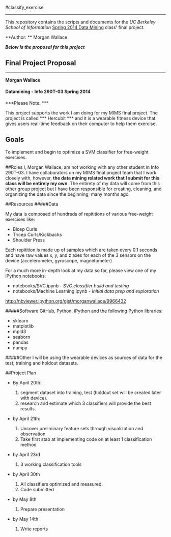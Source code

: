 #classify_exercise

---

This repository contains the scripts and documents for the *UC Berkeley School of Information* [Spring 2014 Data Mining](http://www.ischool.berkeley.edu/courses/i290t-dma) class' final project.

**Author: ** Morgan Wallace

***Below is the proposal for this project***



## Final Project Proposal
---
**Morgan Wallace**
#### Datamining - Info 290T-03 Spring 2014

***Please Note:  *** 

This project supports the work I am doing for my MIMS final project. The project is called *** Hercubit *** and it is a wearable fitness device that gives users real-time feedback on their computer to help them exercise. 

## Goals
To implement and begin to optimize a SVM classifier for free-weight exercises.

##Roles
I, Morgan Wallace, am not working with any other student in Info 290T-03. I have collaborators on my MIMS final project team that I work closely with, however, **the data mining related work that I submit for this class will be entirely my own**. The entirety of my data will come from this other group project but I have been responsible for creating, cleaning, and organizing the data since the beginning, many months ago.

##Resources
#####Data

My data is composed of hundreds of repititions of various free-weight exercises like:

* Bicep Curls
* Tricep Curls/Kickbacks
* Shoulder Press

Each repitition is made up of samples which are taken every 0.1 seconds and have raw values x, y, and z axes for each of the 3 sensors on the device (accelerometer, gyroscope, magnetometer)


For a much more in-depth look at my data so far, please view one of my iPython notebooks:

* notebooks/SVC.ipynb - *SVC classifier build and testing*
* notebooks/Machine Learning.ipynb - *Initial data prep and exploration*

 
<http://nbviewer.ipython.org/gist/morganwallace/9966432>



#####Software
GitHub, Python, iPython and the following Python libraries:

* sklearn 
* matplotlib 
* mpld3
* seaborn
* pandas
* numpy

#####Other
I will be using the wearable devices as sources of data for the test, training and holdout datasets.

##Project Plan
* By April 20th:

	1. segment dataset into training, test (holdout set will be created later with device).
	2. research and estimate which 3 classifiers will provide the best results.
* by April 21th:
	1. Uncover preliminary feature sets through visualization and observation
	2. Take first stab at implementing code on at least 1 classification method
* by April 23rd
	1. 3 working classification tools
* by April 30th
	1. All classifiers optimized and measured.
	2. Code submitted
* by May 8th
	1. Prepare presentation
* by May 14th
	1. Write reports
